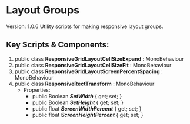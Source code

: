 # Layout Groups
Version: 1.0.6
Utility scripts for making responsive layout groups.

## Key Scripts & Components:
1. public class **ResponsiveGridLayoutCellSizeExpand** : MonoBehaviour
1. public class **ResponsiveGridLayoutCellSizeFit** : MonoBehaviour
1. public class **ResponsiveGridLayoutScreenPercentSpacing** : MonoBehaviour
1. public class **ResponsiveRectTransform** : MonoBehaviour
   * Properties: 
      * public Boolean ***SetWidth***  { get; set; }
      * public Boolean ***SetHeight***  { get; set; }
      * public float ***ScreenWidthPercent***  { get; set; }
      * public float ***ScreenHeightPercent***  { get; set; }
